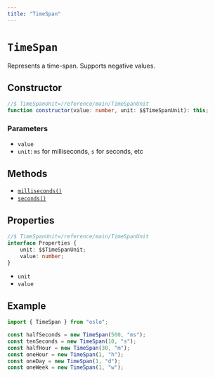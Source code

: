 ```yaml
---
title: "TimeSpan"
---
```


# `TimeSpan`

Represents a time-span. Supports negative values.

## Constructor

```ts
//$ TimeSpanUnit=/reference/main/TimeSpanUnit
function constructor(value: number, unit: $$TimeSpanUnit): this;
```

### Parameters

- `value`
- `unit`: `ms` for milliseconds, `s` for seconds, etc

## Methods

- [`milliseconds()`](/reference/main/TimeSpan/milliseconds)
- [`seconds()`](/reference/main/TimeSpan/seconds)

## Properties

```ts
//$ TimeSpanUnit=/reference/main/TimeSpanUnit
interface Properties {
	unit: $$TimeSpanUnit;
	value: number;
}
```

- `unit`
- `value`

## Example

```ts
import { TimeSpan } from "oslo";

const halfSeconds = new TimeSpan(500, "ms");
const tenSeconds = new TimeSpan(10, "s");
const halfHour = new TimeSpan(30, "m");
const oneHour = new TimeSpan(1, "h");
const oneDay = new TimeSpan(1, "d");
const oneWeek = new TimeSpan(1, "w");
```
